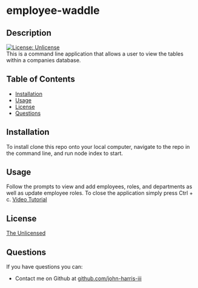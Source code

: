 # employee-waddle
## Description  
  [![License: Unlicense](https://img.shields.io/badge/license-Unlicense-blue.svg)](http://unlicense.org/)  
  This is a command line application that allows a user to view the tables within a companies database.
  ## Table of Contents
  * [Installation](#installation)
  * [Usage](#usage)
  * [License](#license)
  * [Questions](#questions)
  ## Installation
  To install clone this repo onto your local computer, navigate to the repo in the command line, and run node index to start.
  ## Usage
  Follow the prompts to view and add employees, roles, and departments as well as update employee roles. To close the application simply press Ctrl + c.
  [Video Tutorial](https://watch.screencastify.com/v/pACuW21zp46Etgbzh4UO)
  ## License
  <a href='https://opensource.org/licenses/unlicense' target='_blank'>The Unlicensed</a>
  ## Questions
  If you have questions you can:  
  * Contact me on Github at [github.com/john-harris-iii](https://github.com/john-harris-iii) 

